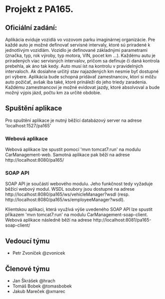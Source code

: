 # Projekt z PA165.

## Oficiální zadání:
Aplikácia eviduje vozidlá vo vozovom parku imaginárnej organizácie. Pre každé auto je možné definovať servisné intervaly, ktoré sú priradené k jednotlivým vozidlám. Vozidlo je definované základnými parametrami (značka, typ, rok výroby, typ motora, VIN, pocet km ...). Každému autu je priradených viac servisných intervalov, pričom sa definuje či daná kontrola prebehla, ak áno tak kedy. Auto musí íst na kontrolu v pravidelných intervaloch. Ak dosiahne určitý stav najazdených km nesmie byť dostupné pri výbere. Aplikácia bude schopná pridávať zamestnancov, ktorí si môžu auto požičať, avšak iba také, ktoré prináleží do jeho triedy zaradenia. Každému zamestnancovi je možné evidovat jazdy, ktoré absolvoval a bude možný výpis jázd, počtu km za určité obdobie. 

## Spuštění aplikace

Pro spuštění aplikace je nutný běžící databázový server na adrese 'localhost:1527/pa165'

### Webová aplikace

Webová aplikace lze spustit pomocí 'mvn tomcat7:run' na modulu CarManagement-web. Samotná aplikace pak běží na adrese http://localhost:8080/pa165/

### SOAP API

SOAP API je součástí webového modulu. Jeho funkčnost tedy vyžaduje běžící webový modul. WSDL soubory jsou dostupné na adrese http://localhost:8080/pa165/ws/vehicleManager?wsdl (resp. http://localhost:8080/pa165/ws/employeeManager?wsdl).

Klientskou aplikaci, která využívá výše uvedeného SOAP API lze spustit příkazem 'mvn tomcat7:run' na modulu CarManagement-soap-client. Webová aplikace následně běží na adrese http://localhost:8081/pa165-soap-client/


## Vedoucí týmu
- Petr Zvoníček @zvonicek

## Členové týmu
- Jan Škrášek @hrach
- Tomáš Bobek @tomasbobek
- Jakub Mareček @xmarec
